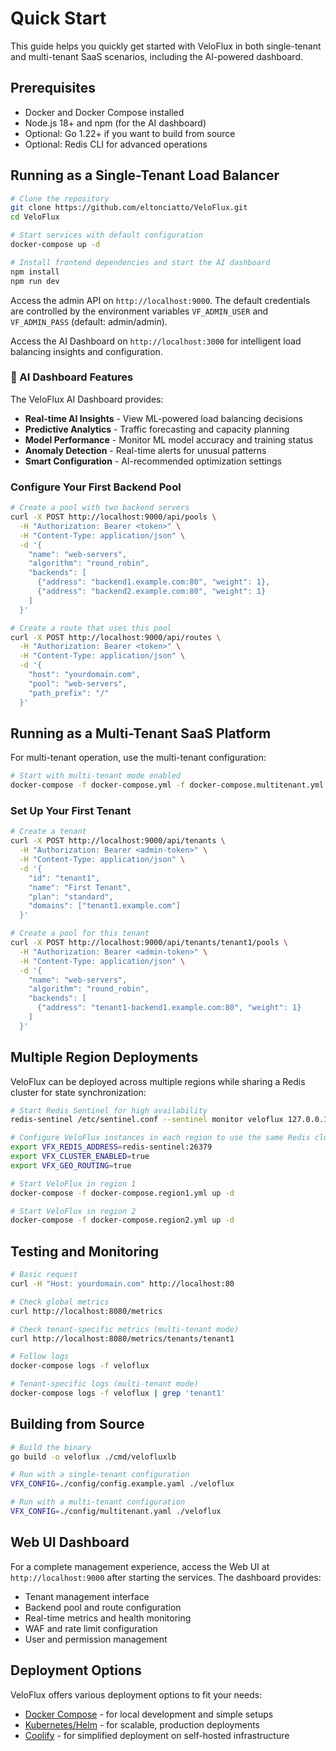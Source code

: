# Quick Start

This guide helps you quickly get started with VeloFlux in both single-tenant and multi-tenant SaaS scenarios, including the AI-powered dashboard.

## Prerequisites
- Docker and Docker Compose installed
- Node.js 18+ and npm (for the AI dashboard)
- Optional: Go 1.22+ if you want to build from source
- Optional: Redis CLI for advanced operations

## Running as a Single-Tenant Load Balancer

```bash
# Clone the repository
git clone https://github.com/eltonciatto/VeloFlux.git
cd VeloFlux

# Start services with default configuration
docker-compose up -d

# Install frontend dependencies and start the AI dashboard
npm install
npm run dev
```

Access the admin API on `http://localhost:9000`. The default credentials are controlled by the environment variables `VF_ADMIN_USER` and `VF_ADMIN_PASS` (default: admin/admin).

Access the AI Dashboard on `http://localhost:3000` for intelligent load balancing insights and configuration.

### 🤖 AI Dashboard Features

The VeloFlux AI Dashboard provides:

- **Real-time AI Insights** - View ML-powered load balancing decisions
- **Predictive Analytics** - Traffic forecasting and capacity planning
- **Model Performance** - Monitor ML model accuracy and training status
- **Anomaly Detection** - Real-time alerts for unusual patterns
- **Smart Configuration** - AI-recommended optimization settings

### Configure Your First Backend Pool

```bash
# Create a pool with two backend servers
curl -X POST http://localhost:9000/api/pools \
  -H "Authorization: Bearer <token>" \
  -H "Content-Type: application/json" \
  -d '{
    "name": "web-servers",
    "algorithm": "round_robin",
    "backends": [
      {"address": "backend1.example.com:80", "weight": 1},
      {"address": "backend2.example.com:80", "weight": 1}
    ]
  }'

# Create a route that uses this pool
curl -X POST http://localhost:9000/api/routes \
  -H "Authorization: Bearer <token>" \
  -H "Content-Type: application/json" \
  -d '{
    "host": "yourdomain.com",
    "pool": "web-servers",
    "path_prefix": "/"
  }'
```

## Running as a Multi-Tenant SaaS Platform

For multi-tenant operation, use the multi-tenant configuration:

```bash
# Start with multi-tenant mode enabled
docker-compose -f docker-compose.yml -f docker-compose.multitenant.yml up -d
```

### Set Up Your First Tenant

```bash
# Create a tenant
curl -X POST http://localhost:9000/api/tenants \
  -H "Authorization: Bearer <admin-token>" \
  -H "Content-Type: application/json" \
  -d '{
    "id": "tenant1",
    "name": "First Tenant",
    "plan": "standard",
    "domains": ["tenant1.example.com"]
  }'

# Create a pool for this tenant
curl -X POST http://localhost:9000/api/tenants/tenant1/pools \
  -H "Authorization: Bearer <admin-token>" \
  -H "Content-Type: application/json" \
  -d '{
    "name": "web-servers",
    "algorithm": "round_robin",
    "backends": [
      {"address": "tenant1-backend1.example.com:80", "weight": 1}
    ]
  }'
```

## Multiple Region Deployments

VeloFlux can be deployed across multiple regions while sharing a Redis cluster for state synchronization:

```bash
# Start Redis Sentinel for high availability
redis-sentinel /etc/sentinel.conf --sentinel monitor veloflux 127.0.0.1 26379 2

# Configure VeloFlux instances in each region to use the same Redis cluster
export VFX_REDIS_ADDRESS=redis-sentinel:26379
export VFX_CLUSTER_ENABLED=true
export VFX_GEO_ROUTING=true

# Start VeloFlux in region 1
docker-compose -f docker-compose.region1.yml up -d

# Start VeloFlux in region 2
docker-compose -f docker-compose.region2.yml up -d
```

## Testing and Monitoring

```bash
# Basic request
curl -H "Host: yourdomain.com" http://localhost:80

# Check global metrics
curl http://localhost:8080/metrics

# Check tenant-specific metrics (multi-tenant mode)
curl http://localhost:8080/metrics/tenants/tenant1

# Follow logs
docker-compose logs -f veloflux

# Tenant-specific logs (multi-tenant mode)
docker-compose logs -f veloflux | grep 'tenant1'
```

## Building from Source

```bash
# Build the binary
go build -o veloflux ./cmd/velofluxlb

# Run with a single-tenant configuration
VFX_CONFIG=./config/config.example.yaml ./veloflux

# Run with a multi-tenant configuration
VFX_CONFIG=./config/multitenant.yaml ./veloflux
```

## Web UI Dashboard

For a complete management experience, access the Web UI at `http://localhost:9000` after starting the services. The dashboard provides:

- Tenant management interface
- Backend pool and route configuration
- Real-time metrics and health monitoring
- WAF and rate limit configuration
- User and permission management

## Deployment Options

VeloFlux offers various deployment options to fit your needs:

- [Docker Compose](deployment.md#docker-compose) - for local development and simple setups
- [Kubernetes/Helm](deployment.md#kubernetes--helm) - for scalable, production deployments
- [Coolify](coolify_deployment.md) - for simplified deployment on self-hosted infrastructure

